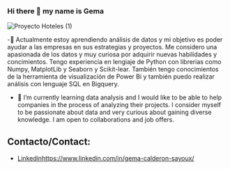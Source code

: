 ### Hi there 👋 my name is Gema

![Proyecto Hoteles (1)](https://github.com/SayouxCGema/SayouxCGema/assets/120729263/7317eb97-3532-4792-97e4-abaf2f206781)


-🌱  Actualmente estoy aprendiendo análisis de datos y mi objetivo es poder ayudar a las empresas en sus estrategias y proyectos. Me considero una apasionada de los datos y muy curiosa por adquirir nuevas habilidades y concimientos. Tengo experiencia en lengiaje de Python con librerias como Numpy, MatplotLib y Seaborn y Scikit-lear. También tengo conocimientos de la herramienta de visualización de Power Bi y también puedo realizar análisis con lenguaje SQL en Bigquery.


- 🌱 I’m currently learning data analysis and I would like to be able to help companies in the process of analyzing their projects. I consider myself to be passionate about data and very curious about gaining diverse knowledge. I am open to collaborations and job offers.


## Contacto/Contact:
- [Linkedin](https://www.linkedin.com/in/gema-calderon-sayoux/)https://www.linkedin.com/in/gema-calderon-sayoux/
  

  

